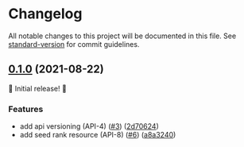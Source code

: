 # Changelog

All notable changes to this project will be documented in this file. See [standard-version](https://github.com/conventional-changelog/standard-version) for commit guidelines.

## [0.1.0](https://github.com/DefrostedTuna/viiidb-api/tree/0.1.0) (2021-08-22)

:tada: Initial release! :tada:

### Features

* add api versioning (API-4) ([#3](https://github.com/DefrostedTuna/viiidb-api/issues/3)) ([2d70624](https://github.com/DefrostedTuna/viiidb-api/commit/2d70624b19dfece679e993f0b581181d3f8fca07))
* add seed rank resource (API-8) ([#6](https://github.com/DefrostedTuna/viiidb-api/issues/6)) ([a8a3240](https://github.com/DefrostedTuna/viiidb-api/commit/a8a3240923dfc0513b2251d718f9f73c96e88723))
